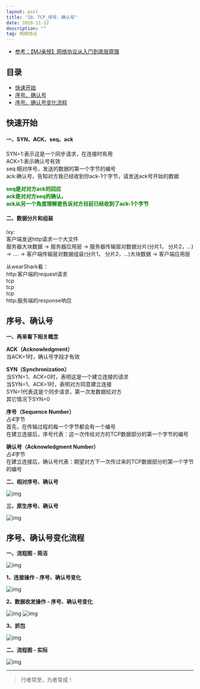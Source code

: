 ```yaml
---
layout: post
title: "10、TCP_序号、确认号"
date: 2020-11-12
description: ""
tag: 网络协议
---
```




- [参考：【MJ亲授】网络协议从入门到底层原理](https://ke.qq.com/course/2900359)



## 目录
* [快速开始](#content0)
* [序号、确认号](#content1)
* [序号、确认号变化流程](#content2)



<!-- ************************************************ -->
## <a id="content0">快速开始</a>

#### **一、SYN、ACK、seq、ack** 

SYN=1:表示这是一个同步请求，在连接时有用     
ACK=1:表示确认号有效       
seq:相对序号，发送的数据的第一个字节的编号    
ack:确认号，告知对方我已经收到你ack-1个字节，请发送ack号开始的数据    

<span style="color:green;font-weight:bold">seq是对对方ack的回应<br>
ack是对对方seq的确认，<br>
ack从另一个角度理解是告诉对方目前已经收到了ack-1个字节</span>       

#### **二、数据分片和组装**
lxy:   
客户端发送http请求一个大文件         
服务器大块数据 -> 服务器应用层 -> 服务器传输层对数据分片(分片1， 分片2，...) -> .... -> 客户端传输层对数据组装(分片1， 分片2，...)大块数据 -> 客户端应用层     

从wearShark看：     
http:客户端的request请求    
tcp    
tcp    
tcp    
http:服务端的response响应    



<!-- ************************************************ -->
## <a id="content1"></a>序号、确认号


**一、再来看下相关概念**

**ACK（Acknowledgment）**      
当ACK=1时，确认号字段才有效      

**SYN（Synchronization）**     
当SYN=1、ACK=0时，表明这是一个建立连接的请求      
当SYN=1、ACK=1时，表明对方同意建立连接      
SYN=1代表这是个同步请求，第一次发数据给对方        
其它情况下SYN=0          

**序号（Sequence Number）**    
占4字节         
首先，在传输过程的每一个字节都会有一个编号         
在建立连接后，序号代表：这一次传给对方的TCP数据部分的第一个字节的编号         


**确认号（Acknowledgment Number）**        
占4字节         
在建立连接后，确认号代表：期望对方下一次传过来的TCP数据部分的第一个字节的编号         


**二、相对序号、确认号**

<img src="/images/Network/tcp23.png" alt="img">

**三、原生序号、确认号**

<img src="/images/Network/tcp24.png" alt="img">


<!-- ************************************************ -->
## <a id="content2"></a>序号、确认号变化流程


**一、流程图 - 简洁**

<img src="/images/Network/tcp20.png" alt="img">

**1、连接操作 - 序号、确认号变化**

<img src="/images/Network/tcp21.png" alt="img">

**2、数据收发操作 - 序号、确认号变化**

<img src="/images/Network/tcp22.png" alt="img">

<img src="/images/Network/tcp25.png" alt="img">

**3、抓包**

<img src="/images/Network/tcp26.png" alt="img">

**二、流程图 - 实际**

<img src="/images/Network/tcp27.png" alt="img">





----------
>  行者常至，为者常成！



